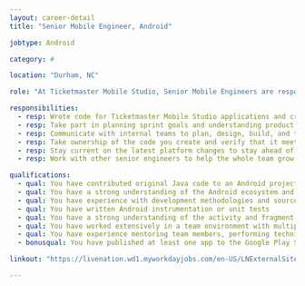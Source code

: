 ```yaml
---
layout: career-detail
title: "Senior Mobile Engineer, Android"

jobtype: Android

category: #

location: "Durham, NC"

role: "At Ticketmaster Mobile Studio, Senior Mobile Engineers are responsible for leading the technical direction of project teams to deliver high quality applications. They lead the architectural and technical design reviews of products they are working, implementing application features, planning sprint goals, perform code reviews for project team members, work with QA teams to improve quality throughout the development process, and share knowledge with the team. They have experience in all parts of delivering mobile apps to the marketplace and strive to deliver quality in their work. They work to help grow their skills, their team member’s skills, and build internal or open source projects to provide more efficiency in future development."

responsibilities:
  - resp: Wrote code for Ticketmaster Mobile Studio applications and create or contribute to open source repositories.
  - resp: Take part in planning sprint goals and understanding product needs and motivations.
  - resp: Communicate with internal teams to plan, design, build, and test quality software.
  - resp: Take ownership of the code you create and verify that it meets all acceptance criteria.
  - resp: Stay current on the latest platform changes to stay ahead of current mobile development trends.
  - resp: Work with other senior engineers to help the whole team grow technically by hosting knowledge share sessions, mentoring, or producing code samples or libraries.

qualifications:
  - qual: You have contributed original Java code to an Android project 
  - qual: You have a strong understanding of the Android ecosystem and common UX & UI design patterns 
  - qual: You have experience with development methodologies and source control systems 
  - qual: You have written Android instrumentation or unit tests 
  - qual: You have a strong understanding of the activity and fragment life cycles 
  - qual: You have worked extensively in a team environment with multiple stakeholders 
  - qual: You have experience mentoring team members, performing technical code reviews, and planning project requirements 
  - bonusqual: You have published at least one app to the Google Play Store

linkout: "https://livenation.wd1.myworkdayjobs.com/en-US/LNExternalSite/job/Durham-NC-USA/Senior-Android-Developer_JR-02077"

---
```

